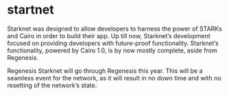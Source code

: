 # startnet
Starknet was designed to allow developers to harness the power of STARKs and Cairo in order to build their app. Up till now, Starknet’s development focused on providing developers with future-proof functionality. Starknet’s functionality, powered by Cairo 1.0, is by now mostly complete, aside from Regenesis.

Regenesis
Starknet will go through Regenesis this year. This will be a seamless event for the network, as it will result in no down time and with no resetting of the network’s state.

